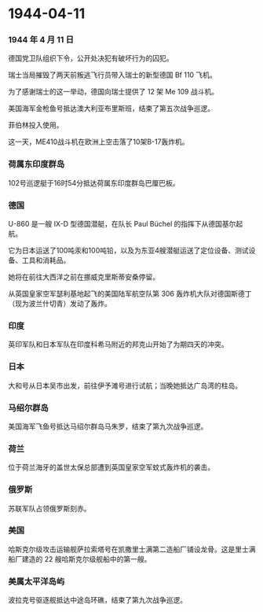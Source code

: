 # 1944-04-11

### 1944 年 4 月 11 日

德国党卫队组织下令，公开处决犯有破坏行为的囚犯。

瑞士当局摧毁了两天前叛逃飞行员带入瑞士的新型德国 Bf 110 飞机。

为了感谢瑞士的这一举动，德国向瑞士提供了 12 架 Me 109 战斗机。

美国海军金枪鱼号抵达澳大利亚布里斯班，结束了第五次战争巡逻。

菲伯林投入使用。

这一天，ME410战斗机在欧洲上空击落了10架B-17轰炸机。

### 荷属东印度群岛

102号巡逻艇于16时54分抵达荷属东印度群岛巴厘巴板。

### 德国

U-860 是一艘 IX-D 型德国潜艇，在队长 Paul Büchel
的指挥下从德国基尔起航。

它为日本运送了100吨汞和100吨铅，以及为东亚4艘潜艇运送了定位设备、测试设备、工具和消耗品。

她将在前往大西洋之前在挪威克里斯蒂安桑停留。

从英国皇家空军瑟利基地起飞的美国陆军航空队第 306
轰炸机大队对德国斯德丁（现为波兰什切青）发动了轰炸。

### 印度

英印军队和日本军队在印度科希马附近的邦克山开始了为期四天的冲突。

### 日本

大和号从日本吴市出发，前往伊予滩号进行试航；当晚她抵达广岛湾的柱岛。

### 马绍尔群岛

美国海军飞鱼号抵达马绍尔群岛马朱罗，结束了第九次战争巡逻。

### 荷兰

位于荷兰海牙的盖世太保总部遭到英国皇家空军蚊式轰炸机的袭击。

### 俄罗斯

苏联军队占领俄罗斯刻赤。

### 美国

哈斯克尔级攻击运输舰萨拉索塔号在凯撒里士满第二造船厂铺设龙骨。这是里士满船厂建造的
22 艘哈斯克尔级舰船中的第一艘。

### 美属太平洋岛屿

波拉克号驱逐舰抵达中途岛环礁，结束了第九次战争巡逻。